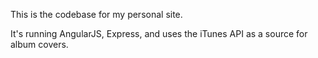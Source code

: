 This is the codebase for my personal site.

It's running AngularJS, Express, and uses the iTunes API as a source for album covers. 